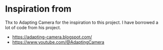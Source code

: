 # Inspiration from

Thx to Adapting Camera for the inspiration to this project. I have borrowed a lot of code from his project.

- https://adapting-camera.blogspot.com/
- https://www.youtube.com/@AdaptingCamera
